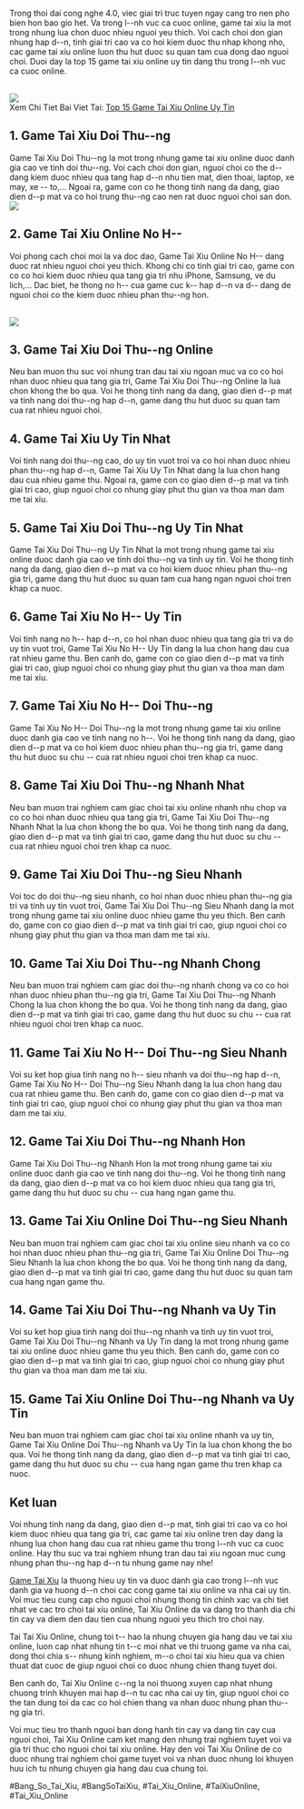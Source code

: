 <p>Trong thoi dai cong nghe 4.0, viec giai tri truc tuyen ngay cang tro nen pho bien hon bao gio het. Va trong l--nh vuc ca cuoc online, game tai xiu la mot trong nhung lua chon duoc nhieu nguoi yeu thich. Voi cach choi don gian nhung hap d--n, tinh giai tri cao va co hoi kiem duoc thu nhap khong nho, cac game tai xiu online luon thu hut duoc su quan tam cua dong dao nguoi choi. Duoi day la top 15 game tai xiu online uy tin dang thu trong l--nh vuc ca cuoc online.</p><br><img src="https://taixiuonline.games/wp-content/uploads/2024/12/bang-so-tai-xiu.jpg"></br>
Xem Chi Tiet Bai Viet Tai: <a href="https://taixiuonline.games/top-15-game-tai-xiu-uy-tin/">Top 15 Game Tai Xiu Online Uy Tin</a><h2>1. Game Tai Xiu Doi Thu--ng</h2><p>Game Tai Xiu Doi Thu--ng la mot trong nhung game tai xiu online duoc danh gia cao ve tinh doi thu--ng. Voi cach choi don gian, nguoi choi co the d-- dang kiem duoc nhieu qua tang hap d--n nhu tien mat, dien thoai, laptop, xe may, xe -- to,... Ngoai ra, game con co he thong tinh nang da dang, giao dien d--p mat va co hoi trung thu--ng cao nen rat duoc nguoi choi san don.<br><img src="https://taixiuonline.games/wp-content/uploads/2024/12/top-15-game-tai-xiu-uy-tin-2.jpg"></br><h2>2. Game Tai Xiu Online No H--</h2><p>Voi phong cach choi moi la va doc dao, Game Tai Xiu Online No H-- dang duoc rat nhieu nguoi choi yeu thich. Khong chi co tinh giai tri cao, game con co co hoi kiem duoc nhieu qua tang gia tri nhu iPhone, Samsung, ve du lich,... Dac biet, he thong no h-- cua game cuc k-- hap d--n va d-- dang de nguoi choi co the kiem duoc nhieu phan thu--ng hon.</p><br><img src="https://taixiuonline.games/wp-content/uploads/2024/12/cach-doc-keo-bong-da-tai-xiu.jpg"></br><h2>3. Game Tai Xiu Doi Thu--ng Online</h2><p>Neu ban muon thu suc voi nhung tran dau tai xiu ngoan muc va co co hoi nhan duoc nhieu qua tang gia tri, Game Tai Xiu Doi Thu--ng Online la lua chon khong the bo qua. Voi he thong tinh nang da dang, giao dien d--p mat va tinh nang doi thu--ng hap d--n, game dang thu hut duoc su quan tam cua rat nhieu nguoi choi.<h2>4. Game Tai Xiu Uy Tin Nhat</h2><p>Voi tinh nang doi thu--ng cao, do uy tin vuot troi va co hoi nhan duoc nhieu phan thu--ng hap d--n, Game Tai Xiu Uy Tin Nhat dang la lua chon hang dau cua nhieu game thu. Ngoai ra, game con co giao dien d--p mat va tinh giai tri cao, giup nguoi choi co nhung giay phut thu gian va thoa man dam me tai xiu.</p><h2>5. Game Tai Xiu Doi Thu--ng Uy Tin Nhat</h2><p>Game Tai Xiu Doi Thu--ng Uy Tin Nhat la mot trong nhung game tai xiu online duoc danh gia cao ve tinh doi thu--ng va tinh uy tin. Voi he thong tinh nang da dang, giao dien d--p mat va co hoi kiem duoc nhieu phan thu--ng gia tri, game dang thu hut duoc su quan tam cua hang ngan nguoi choi tren khap ca nuoc.<h2>6. Game Tai Xiu No H-- Uy Tin</h2><p>Voi tinh nang no h-- hap d--n, co hoi nhan duoc nhieu qua tang gia tri va do uy tin vuot troi, Game Tai Xiu No H-- Uy Tin dang la lua chon hang dau cua rat nhieu game thu. Ben canh do, game con co giao dien d--p mat va tinh giai tri cao, giup nguoi choi co nhung giay phut thu gian va thoa man dam me tai xiu.</p><h2>7. Game Tai Xiu No H-- Doi Thu--ng</h2><p>Game Tai Xiu No H-- Doi Thu--ng la mot trong nhung game tai xiu online duoc danh gia cao ve tinh nang no h--. Voi he thong tinh nang da dang, giao dien d--p mat va co hoi kiem duoc nhieu phan thu--ng gia tri, game dang thu hut duoc su chu -- cua rat nhieu nguoi choi tren khap ca nuoc.</p><h2>8. Game Tai Xiu Doi Thu--ng Nhanh Nhat</h2><p>Neu ban muon trai nghiem cam giac choi tai xiu online nhanh nhu chop va co co hoi nhan duoc nhieu qua tang gia tri, Game Tai Xiu Doi Thu--ng Nhanh Nhat la lua chon khong the bo qua. Voi he thong tinh nang da dang, giao dien d--p mat va tinh giai tri cao, game dang thu hut duoc su chu -- cua rat nhieu nguoi choi tren khap ca nuoc.</p><h2>9. Game Tai Xiu Doi Thu--ng Sieu Nhanh</h2><p>Voi toc do doi thu--ng sieu nhanh, co hoi nhan duoc nhieu phan thu--ng gia tri va tinh uy tin vuot troi, Game Tai Xiu Doi Thu--ng Sieu Nhanh dang la mot trong nhung game tai xiu online duoc nhieu game thu yeu thich. Ben canh do, game con co giao dien d--p mat va tinh giai tri cao, giup nguoi choi co nhung giay phut thu gian va thoa man dam me tai xiu.</p><h2>10. Game Tai Xiu Doi Thu--ng Nhanh Chong</h2><p>Neu ban muon trai nghiem cam giac doi thu--ng nhanh chong va co co hoi nhan duoc nhieu phan thu--ng gia tri, Game Tai Xiu Doi Thu--ng Nhanh Chong la lua chon khong the bo qua. Voi he thong tinh nang da dang, giao dien d--p mat va tinh giai tri cao, game dang thu hut duoc su chu -- cua rat nhieu nguoi choi tren khap ca nuoc.</p><h2>11. Game Tai Xiu No H-- Doi Thu--ng Sieu Nhanh</h2><p>Voi su ket hop giua tinh nang no h-- sieu nhanh va doi thu--ng hap d--n, Game Tai Xiu No H-- Doi Thu--ng Sieu Nhanh dang la lua chon hang dau cua rat nhieu game thu. Ben canh do, game con co giao dien d--p mat va tinh giai tri cao, giup nguoi choi co nhung giay phut thu gian va thoa man dam me tai xiu.</p><h2>12. Game Tai Xiu Doi Thu--ng Nhanh Hon</h2><p>Game Tai Xiu Doi Thu--ng Nhanh Hon la mot trong nhung game tai xiu online duoc danh gia cao ve tinh nang doi thu--ng. Voi he thong tinh nang da dang, giao dien d--p mat va co hoi kiem duoc nhieu qua tang gia tri, game dang thu hut duoc su chu -- cua hang ngan game thu.</p><h2>13. Game Tai Xiu Online Doi Thu--ng Sieu Nhanh</h2><p>Neu ban muon trai nghiem cam giac choi tai xiu online sieu nhanh va co co hoi nhan duoc nhieu phan thu--ng gia tri, Game Tai Xiu Online Doi Thu--ng Sieu Nhanh la lua chon khong the bo qua. Voi he thong tinh nang da dang, giao dien d--p mat va tinh giai tri cao, game dang thu hut duoc su quan tam cua hang ngan game thu.</p><h2>14. Game Tai Xiu Doi Thu--ng Nhanh va Uy Tin</h2><p>Voi su ket hop giua tinh nang doi thu--ng nhanh va tinh uy tin vuot troi, Game Tai Xiu Doi Thu--ng Nhanh va Uy Tin dang la mot trong nhung game tai xiu online duoc nhieu game thu yeu thich. Ben canh do, game con co giao dien d--p mat va tinh giai tri cao, giup nguoi choi co nhung giay phut thu gian va thoa man dam me tai xiu.</p><h2>15. Game Tai Xiu Online Doi Thu--ng Nhanh va Uy Tin</h2><p>Neu ban muon trai nghiem cam giac choi tai xiu online nhanh va uy tin, Game Tai Xiu Online Doi Thu--ng Nhanh va Uy Tin la lua chon khong the bo qua. Voi he thong tinh nang da dang, giao dien d--p mat va tinh giai tri cao, game dang thu hut duoc su chu -- cua hang ngan game thu tren khap ca nuoc.</p><h2>Ket luan</h2><p>Voi nhung tinh nang da dang, giao dien d--p mat, tinh giai tri cao va co hoi kiem duoc nhieu qua tang gia tri, cac game tai xiu online tren day dang la nhung lua chon hang dau cua rat nhieu game thu trong l--nh vuc ca cuoc online. Hay thu suc va trai nghiem nhung tran dau tai xiu ngoan muc cung nhung phan thu--ng hap d--n tu nhung game nay nhe!</p><p><a href="https://taixiuonline.games/">Game Tai Xiu</a> la thuong hieu uy tin va duoc danh gia cao trong l--nh vuc danh gia va huong d--n choi cac cong game tai xiu online va nha cai uy tin. Voi muc tieu cung cap cho nguoi choi nhung thong tin chinh xac va chi tiet nhat ve cac tro choi tai xiu online, Tai Xiu Online da va dang tro thanh dia chi tin cay va diem den dau tien cua nhung nguoi yeu thich tro choi nay.

Tai Tai Xiu Online, chung toi t-- hao la nhung chuyen gia hang dau ve tai xiu online, luon cap nhat nhung tin t--c moi nhat ve thi truong game va nha cai, dong thoi chia s-- nhung kinh nghiem, m--o choi tai xiu hieu qua va chien thuat dat cuoc de giup nguoi choi co duoc nhung chien thang tuyet doi.

Ben canh do, Tai Xiu Online c--ng la noi thuong xuyen cap nhat nhung chuong trinh khuyen mai hap d--n tu cac nha cai uy tin, giup nguoi choi co the tan dung toi da cac co hoi chien thang va nhan duoc nhung phan thu--ng gia tri.

Voi muc tieu tro thanh nguoi ban dong hanh tin cay va dang tin cay cua nguoi choi, Tai Xiu Online cam ket mang den nhung trai nghiem tuyet voi va gia tri thuc cho nguoi choi tai xiu online. Hay den voi Tai Xiu Online de co duoc nhung trai nghiem choi game tuyet voi va nhan duoc nhung loi khuyen huu ich tu nhung chuyen gia hang dau cua chung toi.</p>
#Bang_So_Tai_Xiu, #BangSoTaiXiu, #Tai_Xiu_Online, #TaiXiuOnline, #Tai_Xiu_Online
